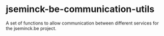 # jseminck-be-communication-utils

A set of functions to allow communication between different services for the jseminck.be project.

